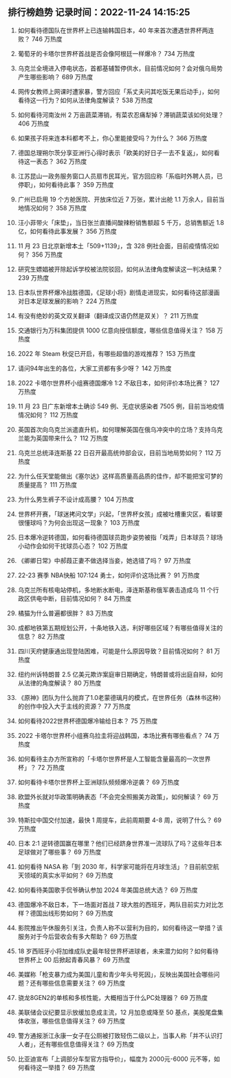 
## 排行榜趋势 记录时间：2022-11-24 14:15:25
  
  1. 如何看待德国队在世界杯上已连输韩国日本，40 年来首次遭遇世界杯两连败？ 746 万热度
    
  2. 葡萄牙的卡塔尔世界杯首战是否会像阿根廷一样爆冷？ 734 万热度
    
  3. 乌克兰全境进入停电状态，首都基辅暂停供水，目前情况如何？会对俄乌局势产生哪些影响？ 689 万热度
    
  4. 网传女教师上网课时遭家暴，警方回应「系丈夫问其吃饭无果后动手」，如何看待这一行为？如何从法律角度解读？ 538 万热度
    
  5. 如何看待河南汝州 2 万亩蔬菜滞销，有菜农忍痛犁掉？滞销蔬菜该如何处理？ 406 万热度
    
  6. 如果孩子将来连本科都考不上，你心里能接受吗？为什么？ 366 万热度
    
  7. 德国总理朔尔茨分享亚洲行心得时表示「欧美的好日子一去不复返」，如何看待这一表态？ 362 万热度
    
  8. 江苏昆山一政务服务窗口人员扇市民耳光，官方回应称「系临时外聘人员，已停职」，如何看待此事？ 359 万热度
    
  9. 广州已启用 19 个方舱医院、开放床位近 7 万张，累计出舱 1.1 万余人，目前当地情况如何？ 358 万热度
    
  10. 汪小菲带火「床垫」，当日张兰直播间酸辣粉销售额超 5 千万，总销售额近 1.8 亿，如何看待此事发展？ 356 万热度
    
  11. 11 月 23 日北京新增本土「509+1139」，含 328 例社会面，目前疫情情况如何？ 356 万热度
    
  12. 研究生嫖娼被开除起诉学校被法院驳回，如何从法律角度解读这一判决结果？ 239 万热度
    
  13. 日本队世界杯爆冷战胜德国，《足球小将》剧情走进现实，如何看待这部漫画对日本足球发展的影响？ 224 万热度
    
  14. 有没有绝妙的英文双关翻译（翻译成汉语仍然是双关）？ 211 万热度
    
  15. 交通银行为万科集团提供 1000 亿意向授信额度，哪些信息值得关注？ 158 万热度
    
  16. 2022 年 Steam 秋促已开启，有哪些超值的游戏推荐？ 153 万热度
    
  17. 请问94年出生的各位，大家工资都有多少呀？ 142 万热度
    
  18. 2022 卡塔尔世界杯小组赛德国爆冷 1:2 不敌日本，如何评价本场比赛？ 127 万热度
    
  19. 11 月 23 日广东新增本土确诊 549 例、无症状感染者 7505 例，目前当地疫情情况如何？ 112 万热度
    
  20. 英国首次向乌克兰派遣直升机，如何理解英国在俄乌冲突中的立场？支持乌克兰能为英国带来什么？ 112 万热度
    
  21. 乌克兰总统泽连斯基 22 日召开最高统帅部会议，目前当地局势如何？ 112 万热度
    
  22. 为什么任天堂能做出《塞尔达》这样高质量高品质的佳作，却不能把宝可梦的质量提高？ 111 万热度
    
  23. 为什么男生裤子不设计成高腰？ 104 万热度
    
  24. 世界杯开赛，「球迷拷问文学」兴起，「世界杯女孩」成被吐槽重灾区，看球要很懂球吗？为何会出现这一现象？ 103 万热度
    
  25. 日本爆冷逆转德国，如何看待德国球员跑步姿势被指「戏弄」日本球员？球场小动作会如何干扰球员心态？ 102 万热度
    
  26. 《卿卿日常》中郝葭正妻不做选择当妾，她选错了吗？ 97 万热度
    
  27. 22-23 赛季 NBA快船 107:124 勇士，如何评价这场比赛？ 91 万热度
    
  28. 乌克兰所有核电站停机，多地断水断电，泽连斯基称俄军袭击造成乌 11 个行政区供电中断，目前情况如何？ 84 万热度
    
  29. 橘猫为什么普遍都很胖？ 83 万热度
    
  30. 成都地铁第五期规划公开，十条地铁入选，利好哪些区域？有哪些值得关注的信息？ 82 万热度
    
  31. 四川天府健康通出现登陆困难，可能是什么原因导致？目前情况如何？ 81 万热度
    
  32. 纽约州诉特朗普 2.5 亿美元欺诈案庭审日期确定，特朗普或将出庭自辩，如何从法律的角度解读？ 80 万热度
    
  33. 《原神》团队为什么抛弃了1.0老蒙德璃月的模式，在世界任务（森林书这种）的创作中投入大于主线的资源？ 77 万热度
    
  34. 如何看待2022世界杯德国爆冷输给日本？ 75 万热度
    
  35. 2022 卡塔尔世界杯小组赛乌拉圭将迎战韩国，本场比赛有哪些看点？ 74 万热度
    
  36. 如何看待主办方所宣称的「卡塔尔世界杯是人工智能含量最高的一次世界杯」？ 72 万热度
    
  37. 如何看待卡塔尔世界杯上亚洲球队频频爆冷逆袭？ 69 万热度
    
  38. 欧盟外长就对华政策明确表态「不会完全照搬美方政策」，如何解读？ 69 万热度
    
  39. 特斯拉中国交付加速，最快 1 周提车，此前周期要 4-8 周，说明了什么？ 69 万热度
    
  40. 日本 2:1 逆转德国赢在哪里？他们已经跻身世界准一流球队了吗？这些年日本足球做对了哪些事？ 69 万热度
    
  41. 如何看待 NASA 称「到 2030 年，科学家可能将在月球生活」？目前航空航天领域的真实水平如何？ 69 万热度
    
  42. 如何看待美国歌手侃爷确认参加 2024 年美国总统大选？ 69 万热度
    
  43. 德国爆冷不敌日本，下一场面对首战 7 球大胜的西班牙，两队目前实力对比怎样？德国出线形势如何？ 69 万热度
    
  44. 影院推出午休服务引关注，负责人称不以营利为目的，如何看待这一举措？该服务对于今后营收会有多大帮助？ 69 万热度
    
  45. 18 岁西班牙小将加维成队史最年轻世界杯进球者，未来潜力如何？如何看待世界杯上 00 后掀起青春风暴？ 69 万热度
    
  46. 美媒称「枪支暴力成为美国儿童和青少年头号死因」，反映出美国社会哪些问题？还有哪些信息需要关注？ 69 万热度
    
  47. 骁龙8GEN2的单核和多核性能，大概相当于什么PC处理器？ 69 万热度
    
  48. 美联储会议纪要显示放缓加息成主流，12 月加息或降至 50 基点，美股尾盘集体收涨，哪些信息值得关注？ 69 万热度
    
  49. 警方通报浙江永康一女子在公厕被打致轻伤二级以上，当事人称「并不认识打人者」，还有哪些信息值得关注？ 69 万热度
    
  50. 比亚迪宣布「上调部分车型官方指导价」，幅度为 2000元-6000 元不等，如何看待这一举措？ 69 万热度
    